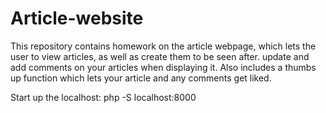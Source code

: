 # Article-website
This repository contains homework on the article webpage, which lets the user to view articles, as well as create them to be seen after. update and add comments on your articles when displaying it. Also includes a thumbs up function which lets your article and any comments get liked.

Start up the localhost:
php -S localhost:8000
